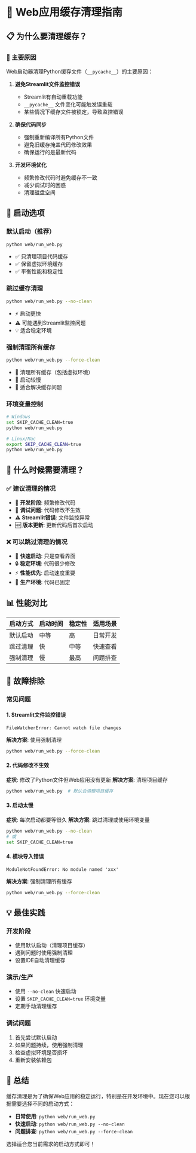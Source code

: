 # 🧹 Web应用缓存清理指南

## 📋 为什么要清理缓存？

### 🎯 主要原因
Web启动器清理Python缓存文件（`__pycache__`）的主要原因：

1. **避免Streamlit文件监控错误**
   - Streamlit有自动重载功能
   - `__pycache__` 文件变化可能触发误重载
   - 某些情况下缓存文件被锁定，导致监控错误

2. **确保代码同步**
   - 强制重新编译所有Python文件
   - 避免旧缓存掩盖代码修改效果
   - 确保运行的是最新代码

3. **开发环境优化**
   - 频繁修改代码时避免缓存不一致
   - 减少调试时的困惑
   - 清理磁盘空间

## 🚀 启动选项

### 默认启动（推荐）
```bash
python web/run_web.py
```
- ✅ 只清理项目代码缓存
- ✅ 保留虚拟环境缓存
- ✅ 平衡性能和稳定性

### 跳过缓存清理
```bash
python web/run_web.py --no-clean
```
- ⚡ 启动更快
- ⚠️ 可能遇到Streamlit监控问题
- 💡 适合稳定环境

### 强制清理所有缓存
```bash
python web/run_web.py --force-clean
```
- 🧹 清理所有缓存（包括虚拟环境）
- 🐌 启动较慢
- 🔧 适合解决缓存问题

### 环境变量控制
```bash
# Windows
set SKIP_CACHE_CLEAN=true
python web/run_web.py

# Linux/Mac
export SKIP_CACHE_CLEAN=true
python web/run_web.py
```

## 🤔 什么时候需要清理？

### ✅ 建议清理的情况
- 🔄 **开发阶段**: 频繁修改代码
- 🐛 **调试问题**: 代码修改不生效
- ⚠️ **Streamlit错误**: 文件监控异常
- 🆕 **版本更新**: 更新代码后首次启动

### ❌ 可以跳过清理的情况
- 🏃 **快速启动**: 只是查看界面
- 🔒 **稳定环境**: 代码很少修改
- ⚡ **性能优先**: 启动速度重要
- 🎯 **生产环境**: 代码已固定

## 📊 性能对比

| 启动方式 | 启动时间 | 稳定性 | 适用场景 |
|---------|---------|--------|----------|
| 默认启动 | 中等 | 高 | 日常开发 |
| 跳过清理 | 快 | 中等 | 快速查看 |
| 强制清理 | 慢 | 最高 | 问题排查 |

## 🔧 故障排除

### 常见问题

#### 1. Streamlit文件监控错误
```
FileWatcherError: Cannot watch file changes
```
**解决方案**: 使用强制清理
```bash
python web/run_web.py --force-clean
```

#### 2. 代码修改不生效
**症状**: 修改了Python文件但Web应用没有更新
**解决方案**: 清理项目缓存
```bash
python web/run_web.py  # 默认会清理项目缓存
```

#### 3. 启动太慢
**症状**: 每次启动都要等很久
**解决方案**: 跳过清理或使用环境变量
```bash
python web/run_web.py --no-clean
# 或
set SKIP_CACHE_CLEAN=true
```

#### 4. 模块导入错误
```
ModuleNotFoundError: No module named 'xxx'
```
**解决方案**: 强制清理所有缓存
```bash
python web/run_web.py --force-clean
```

## 💡 最佳实践

### 开发阶段
- 使用默认启动（清理项目缓存）
- 遇到问题时使用强制清理
- 设置IDE自动清理缓存

### 演示/生产
- 使用 `--no-clean` 快速启动
- 设置 `SKIP_CACHE_CLEAN=true` 环境变量
- 定期手动清理缓存

### 调试问题
1. 首先尝试默认启动
2. 如果问题持续，使用强制清理
3. 检查虚拟环境是否损坏
4. 重新安装依赖包

## 🎯 总结

缓存清理是为了确保Web应用的稳定运行，特别是在开发环境中。现在您可以根据需要选择不同的启动方式：

- **日常使用**: `python web/run_web.py`
- **快速启动**: `python web/run_web.py --no-clean`
- **问题排查**: `python web/run_web.py --force-clean`

选择适合您当前需求的启动方式即可！
